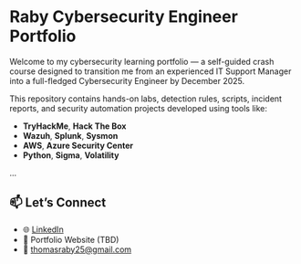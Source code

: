 # Raby Cybersecurity Engineer Portfolio

Welcome to my cybersecurity learning portfolio — a self-guided crash course designed to transition me from an experienced IT Support Manager into a full-fledged Cybersecurity Engineer by December 2025.

This repository contains hands-on labs, detection rules, scripts, incident reports, and security automation projects developed using tools like:

- **TryHackMe**, **Hack The Box**
- **Wazuh**, **Splunk**, **Sysmon**
- **AWS**, **Azure Security Center**
- **Python**, **Sigma**, **Volatility**

...

## 📫 Let’s Connect
- 🌐 [LinkedIn](https://www.linkedin.com/in/thomasraby)  
- 💼 Portfolio Website (TBD)
- 📧 thomasraby25@gmail.com
